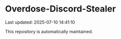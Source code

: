 # Overdose-Discord-Stealer

Last updated: 2025-07-10 14:41:10

This repository is automatically maintained.

